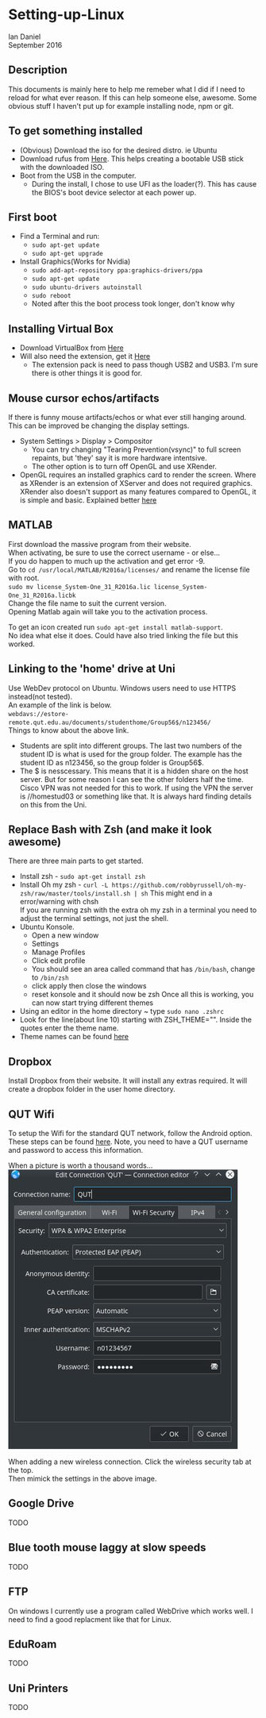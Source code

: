 # Setting-up-Linux
Ian Daniel  
September 2016
## Description 
This documents is mainly here to help me remeber what I did if I need to reload for what ever reason.  If this can help someone else, awesome.  Some obvious stuff I haven't put up for example installing node, npm or git.

## To get something installed
* (Obvious) Download the iso for the desired distro.  ie Ubuntu
* Download rufus from [Here](https://rufus.akeo.ie/).  This helps creating a bootable USB stick with the downloaded ISO.
* Boot from the USB in the computer.  
  * During the install, I chose to use UFI as the loader(?).  This has cause the BIOS's boot device selector at each power up.  

## First boot
* Find a Terminal and run:
  * `sudo apt-get update`
  * `sudo apt-get upgrade`
* Install Graphics(Works for Nvidia)
  * `sudo add-apt-repository ppa:graphics-drivers/ppa`
  * `sudo apt-get update`
  * `sudo ubuntu-drivers autoinstall`
  * `sudo reboot`
  * Noted after this the boot process took longer, don't know why

## Installing Virtual Box 
* Download VirtualBox from [Here](https://www.virtualbox.org/wiki/Linux_Downloads)
* Will also need the extension, get it [Here](https://www.virtualbox.org/wiki/Downloads)
  * The extension pack is need to pass though USB2 and USB3.  I'm sure there is other things it is good for.

## Mouse cursor echos/artifacts
If there is funny mouse artifacts/echos or what ever still hanging around.  This can be improved be changing the display settings.
* System Settings > Display > Compositor
  * You can try changing "Tearing Prevention(vsync)" to full screen repaints, but 'they' say it is more hardware intentsive.
  * The other option is to turn off OpenGL and use XRender.
* OpenGL requires an installed graphics card to render the screen.  Where as XRender is an extension of XServer and does not required graphics.  XRender also doesn't support as many features compared to OpenGL, it is simple and basic.  Explained better [here](http://stackoverflow.com/questions/22318322/what-is-the-difference-between-opengl-and-xrender-in-kde-desktop-effects)

## MATLAB
First download the massive program from their website.  
When activating, be sure to use the correct username - or else...  
If you do happen to much up the activation and get error -9.  
Go to `cd /usr/local/MATLAB/R2016a/licenses/` and rename the license file with root.  
`sudo mv license_System-One_31_R2016a.lic license_System-One_31_R2016a.licbk`  
Change the file name to suit the current version.  
Opening Matlab again will take you to the activation process.  

To get an icon created run `sudo apt-get install matlab-support`.  
No idea what else it does.  Could have also tried linking the file but this worked.

## Linking to the 'home' drive at Uni
Use WebDev protocol on Ubuntu. Windows users need to use HTTPS instead(not tested).  
An example of the link is below.  
`webdavs://estore-remote.qut.edu.au/documents/studenthome/Group56$/n123456/`  
Things to know about the above link.  
* Students are split into different groups.  The last two numbers of the student ID is what is used for the group folder.  The example has the student ID as n123456, so the group folder is Group56$.  
* The $ is nesscessary.  This means that it is a hidden share on the host server. But for some reason I can see the other folders half the time.
Cisco VPN was not needed for this to work.  If using the VPN the server is //homestud03 or something like that.  It is always hard finding details on this from the Uni.

## Replace Bash with Zsh (and make it look awesome)
There are three main parts to get started.
* Install zsh - `sudo apt-get install zsh`
* Install Oh my zsh - `curl -L https://github.com/robbyrussell/oh-my-zsh/raw/master/tools/install.sh | sh`
  This might end in a error/warning with chsh  
  If you are running zsh with the extra oh my zsh in a terminal you need to adjust the terminal settings, not just the shell.
* Ubuntu Konsole.  
  * Open a new window
  * Settings
  * Manage Profiles
  * Click edit profile
  * You should see an area called command that has `/bin/bash`, change to `/bin/zsh`
  * click apply then close the windows
  * reset konsole and it should now be zsh
Once all this is working, you can now start trying different themes
* Using an editor in the home directory ~ type `sudo nano .zshrc`
* Look for the line(about line 10) starting with ZSH_THEME="".  Inside the quotes enter the theme name.
* Theme names can be found [here](https://zshthem.es/all/)

## Dropbox
Install Dropbox from their website.  It will install any extras required.
It will create a dropbox folder in the user home directory.

## QUT Wifi
To setup the Wifi for the standard QUT network, follow the Android option.  These steps can be found [here](https://heat.qut.edu.au/HEAT/Default.aspx?Role=SelfService&Scope=SelfService&CommandId=Open&Tab=Knowledge&ItemId=F3F2947927DE43FA8053CDBFB87875A6#1473111243889).  Note, you need to have a QUT username and password to access this information.

When a picture is worth a thousand words...  
![image](QUTWirelessSettings.jpg)  

When adding a new wireless connection. Click the wireless security tab at the top.  
Then mimick the settings in the above image.  

## Google Drive 
TODO

## Blue tooth mouse laggy at slow speeds
TODO

## FTP
On windows I currently use a program called WebDrive which works well.  I need to find a good replacment like that for Linux.

## EduRoam
TODO

## Uni Printers
TODO